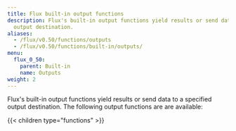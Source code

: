 ```yaml
---
title: Flux built-in output functions
description: Flux's built-in output functions yield results or send data to a specified
  output destination.
aliases:
  - /flux/v0.50/functions/outputs
  - /flux/v0.50/functions/built-in/outputs/
menu:
  flux_0_50:
    parent: Built-in
    name: Outputs
weight: 2
---
```


Flux's built-in output functions yield results or send data to a specified output destination.
The following output functions are are available:

{{< children type="functions" >}}
